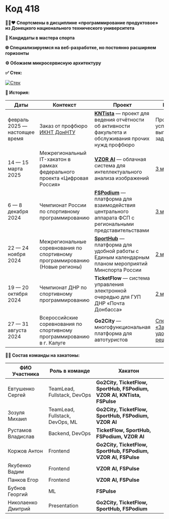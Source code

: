 # Код 418

**🖤💙❤️ Спортсмены в дисциплине «программирование продуктовое» из Донецкого национального технического университета**

**🦾 Кандидаты в мастера спорта**

**🌐 Специализируемся на веб-разработке, но постоянно расширяем горизонты**

**⚙️ Обожаем микросервисную архитектуру**

**✅ Стек:**

[![Стек](https://skillicons.dev/icons?i=git,gitlab,docker,rabbitmq,html,css,ts,nodejs,nextjs,react,cs,dotnet,py,fastapi,linux,bash,postgres,mongodb,redis,sqlite,bots,elasticsearch,grafana,postman,prometheus)](https://skillicons.dev)

**📃 История:**

| Даты | Контекст | Проект | Результат |
| ---- | ------------ | ------ | --------- |
| февраль 2025 — настоящее время | Заказ от профбюро [ИКНТ ДонНТУ](https://vk.com/iknt_donntu) | [**KNTista**](https://github.com/code-418-dpr/KNTista) — проект для ведения отчётности об активности факультета и обслуживания прочих нужд профбюро | Проект успешно выполняет свои задачи |
| 14 — 15 марта 2025 | Межрегиональный IT-хакатон в рамках федерального проекта «Цифровая Россия» | [**VZOR AI**](https://github.com/code-418-dpr/VZOR) — облачная система для интеллектуального анализа изображений | [3 место](https://digital.er.ru/event/653) |
| 6 — 8 декабря 2024 | Чемпионат России по спортивному программированию | [**FSPodium**](https://github.com/code-418-dpr/FSPodium)  — платформа для взаимодействия центрального аппарата ФСП с региональными представительствами | [3 место](https://habr.com/ru/articles/870470/) |
| 22 — 24 ноября 2024 | Межрегиональные соревнования по спортивному программированию (Новые регионы) | [**SportHub**](https://github.com/code-418-dpr/SportHub) — платформа для удобной работы с Единым календарным планом мероприятий Минспорта России | [2 место](https://vk.com/wall-67577440_6427) |
| 19 — 20 октября 2024 | Чемпионат ДНР по спортивному программированию | **TicketFlow** — система управления электронной очередью для ГУП ДНР «Почта Донбасса» | [2 место](https://доннту.рф/news/id202411111327) |
| 27 — 31 августа 2024 | Всероссийские соревнования по спортивному программированию в г. Калуге | **Go2City** — многофункциональная платформа для автотуристов | [Cпецноминация «За комфорт и удобство решения»](https://t.me/yuriy_martynov/1675) |

**🧑‍💻 Состав команды на хакатоны:**

| ФИО Участника        | Роль в команде       | Хакатон                   |
|----------------------|----------------------|---------------------------|
| Евтушенко Сергей     | TeamLead, Fullstack, DevOps                     |  **Go2City, TicketFlow, SportHub, FSPodium, VZOR AI, KNTista, FSPulse**                         |
| Зозуля Михаил        | TeamLead, Fullstack, DevOps, ML                     |      **Go2City, TicketFlow, SportHub, FSPodium, VZOR AI**                        |
| Рустамов Владислав   | Backend, DevOps                    |     **TicketFlow, SportHub, FSPodium, VZOR AI**                        |
| Коржов Антон         | Frontend                     |  **Go2City, TicketFlow, SportHub, FSPodium, VZOR AI, FSPulse**                         |
| Якубенко Вадим       | Frontend                     |  **VZOR AI, FSPulse**                         |
| Панков Егор          | Frontend                     |  **VZOR AI, FSPulse**                         |
| Бубнов Георгий   | ML                     |     **FSPulse**                     |
| Николаенко Дмитрий   | Presentation                     |     **Go2City, TicketFlow, SportHub, FSPodium**                     |


